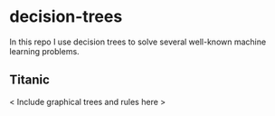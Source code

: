 # decision-trees

In this repo I use decision trees to solve several well-known machine learning problems.


## Titanic

< Include graphical trees and rules here >
